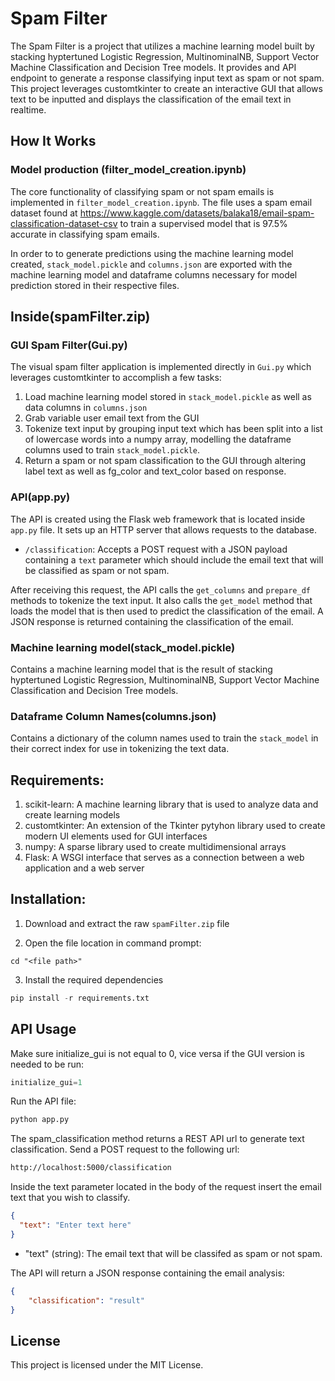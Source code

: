 # Spam Filter

The Spam Filter is a project that utilizes a machine learning model built by stacking hyptertuned Logistic Regression, MultinominalNB, Support Vector Machine Classification and Decision Tree models. It provides and API endpoint to generate a response classifying input text as spam or not spam. This project leverages customtkinter to create an interactive GUI that allows text to be inputted and displays the classification of the email text in realtime. 

## How It Works

### Model production (filter_model_creation.ipynb)

The core functionality of classifying spam or not spam emails is implemented in `filter_model_creation.ipynb`. The file uses a spam email dataset found at https://www.kaggle.com/datasets/balaka18/email-spam-classification-dataset-csv to train a supervised model that is 97.5% accurate in classifying spam emails. 

In order to to generate predictions using the machine learning model created, `stack_model.pickle` and `columns.json` are exported with the machine learning model and dataframe columns necessary for model prediction stored in their respective files.   

## Inside(spamFilter.zip)

### GUI Spam Filter(Gui.py)

The visual spam filter application is implemented directly in `Gui.py` which leverages customtkinter to accomplish a few tasks:

1. Load machine learning model stored in `stack_model.pickle` as well as data columns in `columns.json` 
2. Grab variable user email text from the GUI 
3. Tokenize text input by grouping input text which has been split into a list of lowercase words into a numpy array, modelling the dataframe columns used to train `stack_model.pickle`.
4. Return a spam or not spam classification to the GUI through altering label text as well as fg_color and text_color based on response.

### API(app.py)

The API is created using the Flask web framework that is located inside `app.py` file. It sets up an HTTP server that allows requests to the database. 
- `/classification`: Accepts a POST request with a JSON payload containing a `text` parameter which should include the email text that will be classified as spam or not spam.

After receiving this request, the API calls the  `get_columns` and `prepare_df` methods to tokenize the text input. It also calls the `get_model` method that loads the model that is then used to predict the classification of the email. A JSON response is returned containing the classification of the email. 

### Machine learning model(stack_model.pickle)

Contains a machine learning model that is the result of stacking hyptertuned Logistic Regression, MultinominalNB, Support Vector Machine Classification and Decision Tree models. 

### Dataframe Column Names(columns.json)

Contains a dictionary of the column names used to train the `stack_model` in their correct index for use in tokenizing the text data. 

## Requirements:
1. scikit-learn: A machine learning library that is used to analyze data and create learning models
2. customtkinter: An extension of the Tkinter pytyhon library used to create modern UI elements used for GUI interfaces
3. numpy: A sparse library used to create multidimensional arrays
4. Flask: A WSGI interface that serves as a connection between a web application and a web server

## Installation:

1. Download and extract the raw `spamFilter.zip` file
  
2. Open the file location in command prompt:
```
cd "<file path>"
```

3. Install the required dependencies
```python
pip install -r requirements.txt
```

## API Usage

Make sure initialize_gui is not equal to 0, vice versa if the GUI version is needed to be run:
```python
initialize_gui=1
```

Run the API file:
```python
python app.py
```

The spam_classification method returns a REST API url to generate text classification. Send a POST request to the following url:
```bash
http://localhost:5000/classification
```

Inside the text parameter located in the body of the request insert the email text that you wish to classify. 
```json
{
  "text": "Enter text here"
}
```
- "text" (string): The email text that will be classifed as spam or not spam.

The API will return a JSON response containing the email analysis:
```json
{
    "classification": "result"
}
```

## License
This project is licensed under the MIT License.




